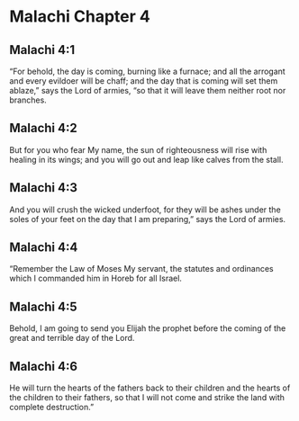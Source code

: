 # Malachi Chapter 4

## Malachi 4:1

“For behold, the day is coming, burning like a furnace; and all the arrogant and every evildoer will be chaff; and the day that is coming will set them ablaze,” says the Lord of armies, “so that it will leave them neither root nor branches.

## Malachi 4:2

But for you who fear My name, the sun of righteousness will rise with healing in its wings; and you will go out and leap like calves from the stall.

## Malachi 4:3

And you will crush the wicked underfoot, for they will be ashes under the soles of your feet on the day that I am preparing,” says the Lord of armies.

## Malachi 4:4

“Remember the Law of Moses My servant, the statutes and ordinances which I commanded him in Horeb for all Israel.

## Malachi 4:5

Behold, I am going to send you Elijah the prophet before the coming of the great and terrible day of the Lord.

## Malachi 4:6

He will turn the hearts of the fathers back to their children and the hearts of the children to their fathers, so that I will not come and strike the land with complete destruction.”

